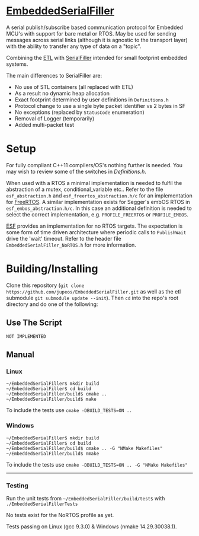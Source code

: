 

# [EmbeddedSerialFiller](https://github.com/jupeos/EmbeddedSerialFiller#embeddedserialfiller)

A serial publish/subscribe based communication protocol for Embedded MCU's with support for bare metal or RTOS. May be used for sending messages across serial links (although it is agnostic to the transport layer) with the ability to transfer any type of data on a "topic".

Combining the [ETL](https://github.com/ETLCPP/etl) with [SerialFiller](https://github.com/gbmhunter/SerialFiller) intended for small footprint embedded systems.

The main differences to SerialFiller are:

- No use of STL containers (all replaced with ETL)
- As a result no dynamic heap allocation
- Exact footprint determined by user definitions in `Definitions.h`
- Protocol change to use a single byte packet identifier vs 2 bytes in SF
- No exceptions (replaced by `StatusCode` enumeration)
- Removal of Logger (temporarily)
- Added multi-packet test

# Setup

For fully compliant C++11 compilers/OS's nothing further is needed. You may wish to review some of the switches in *Definitions.h*.

When used with a RTOS a minimal implementation is needed to fulfil the abstraction of a mutex, conditional_variable etc.. Refer to the file `esf_abstraction.h` and `esf_freertos_abstraction.h/c` for an implementation for [FreeRTOS](https://www.freertos.org/). A similar implementation exists for Segger's embOS RTOS in `esf_embos_abstraction.h/c`. In this case an additional definition is needed to select the correct implementation, e.g. `PROFILE_FREERTOS` or `PROFILE_EMBOS`.

[ESF](https://github.com/jupeos/EmbeddedSerialFiller) provides an implementation for no RTOS targets. The expectation is some form of time driven architecture where periodic calls to `PublishWait` drive the 'wait' timeout. Refer to the header file `EmbeddedSerialFiller_NoRTOS.h` for more information.

Building/Installing
===================

Clone this repository (`git clone https://github.com/jupeos/EmbeddedSerialFiller.git` as well as the etl submodule `git submodule update --init`). Then `cd` into the repo's root directory and do one of the following:

Use The Script
--------------

    NOT IMPLEMENTED

Manual
------

### Linux

    ~/EmbeddedSerialFiller$ mkdir build
    ~/EmbeddedSerialFiller$ cd build
    ~/EmbeddedSerialFiller/build$ cmake ..
    ~/EmbeddedSerialFiller/build$ make
To include the tests use `cmake -DBUILD_TESTS=ON ..`

### Windows

```
~/EmbeddedSerialFiller$ mkdir build
~/EmbeddedSerialFiller$ cd build
~/EmbeddedSerialFiller/build$ cmake .. -G "NMake Makefiles"
~/EmbeddedSerialFiller/build$ nmake
```

To include the tests use `cmake -DBUILD_TESTS=ON .. -G "NMake Makefiles"`

---

### Testing

Run the unit tests from `~/EmbeddedSerialFiller/build/test$` with `./EmbeddedSerialFillerTests`

No tests exist for the NoRTOS profile as yet.

Tests passing on Linux (gcc 9.3.0) & Windows (nmake 14.29.30038.1).
